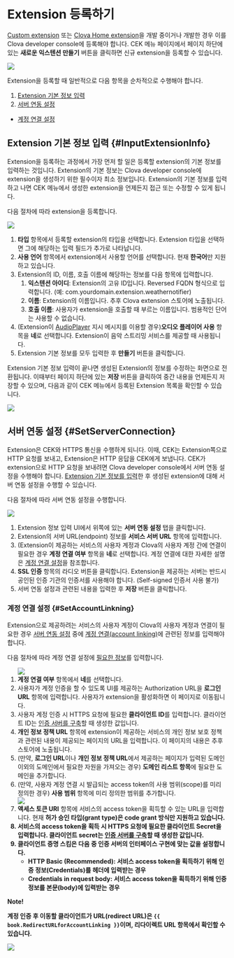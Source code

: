 # Extension 등록하기
[Custom extension](/CEK/Guides/Build_Custom_Extension.md) 또는 [Clova Home extension](/CEK/Guides/Build_Clova_Home_Extension.md)을 개발 중이거나 개발한 경우 이를 Clova developer console에 등록해야 합니다. CEK 메뉴 페이지에서 페이지 하단에 있는 **새로운 익스텐션 만들기** 버튼을 클릭하면 신규 extension을 등록할 수 있습니다.

![](/DevConsole/Resources/Images/DevConsole-First_Look_of_Extension_list.png)

Extension을 등록할 때 일반적으로 다음 항목을 순차적으로 수행해야 합니다.

1. [Extension 기본 정보 입력](#InputExtensionInfo)
2. [서버 연동 설정](#SetServerConnection)
  * [계정 연결 설정](#SetAccountLinkning)

## Extension 기본 정보 입력 {#InputExtensionInfo}

Extension을 등록하는 과정에서 가장 먼저 할 일은 등록할 extension의 기본 정보를 입력하는 것입니다. Extension의 기본 정보는 Clova developer console에 extension을 생성하기 위한 필수이자 최소 정보입니다. Extension의 기본 정보를 입력하고 나면 CEK 메뉴에서 생성한 extension을 언제든지 접근 또는 수정할 수 있게 됩니다.

다음 절차에 따라 extension을 등록합니다.

![](/DevConsole/Resources/Images/DevConsole-Create_New_Extension.png)

<ol>
  <li><strong>타입</strong> 항목에서 등록할 extension의 타입을 선택합니다. Extension 타입을 선택하면 그에 해당하는 입력 필드가 추가로 나타납니다.</li>
  <li><strong>사용 언어</strong> 항목에서 extension에서 사용할 언어를 선택합니다. 현재 <strong>한국어</strong>만 지원하고 있습니다.</li>
  <li>Extension의 ID, 이름, 호출 이름에 해당하는 정보를 다음 항목에 입력합니다.
    <ol>
      <li><strong>익스텐션 아이디</strong>: Extension의 고유 ID입니다. Reversed FQDN 형식으로 입력합니다. (예: com.yourdomain.extension.weathernotifier)</li>
      <li><strong>이름</strong>: Extension의 이름입니다. 추후 Clova extension 스토어에 노출됩니다.</li>
      <li><strong>호출 이름</strong>: 사용자가 extension을 호출할 때 부르는 이름입니다. 범용적인 단어는 사용할 수 없습니다.</li>
    </ol>
  </li>
  <li>(Extension이 <a href="/CIC/References/CICInterface/AudioPlayer.html">AudioPlayer</a> 지시 메시지를 이용할 경우)<strong>오디오 플레이어 사용</strong> 항목을 <strong>네</strong>로 선택합니다. Extension이 음악 스트리밍 서비스를 제공할 때 사용됩니다.</li>
  <li>Extension 기본 정보를 모두 입력한 후 <strong>만들기</strong> 버튼을 클릭합니다.</li>
</ol>

Extension 기본 정보 입력이 끝나면 생성된 Extension의 정보를 수정하는 화면으로 전환됩니다. 이때부터 페이지 하단에 있는 **저장** 버튼을 클릭하여 중간 내용을 언제든지 저장할 수 있으며, 다음과 같이 CEK 메뉴에서 등록된 Extension 목록을 확인할 수 있습니다.

![](/DevConsole/Resources/Images/DevConsole-Extension_list_after_Creation.png)

## 서버 연동 설정 {#SetServerConnection}

Extension은 CEK와 HTTPS 통신을 수행하게 되니다. 이때, CEK는 Extension쪽으로 HTTP 요청를 보내고, Extension은 HTTP 응답을 CEK에게 보냅니다. CEK가 extension으로 HTTP 요청을 보내려면 Clova developer console에서 서버 연동 설정을 수행해야 합니다. [Extension 기본 정보를 입력](#InputExtensionInfo)한 후 생성된 extension에 대해 서버 연동 설정을 수행할 수 있습니다.

다음 절차에 따라 서버 연동 설정을 수행합니다.

![](/DevConsole/Resources/Images/DevConsole-Extension_Server_Settings.png)

<ol>
  <li>Extension 정보 입력 UI에서 위쪽에 있는 <strong>서버 연동 설정</strong> 탭을 클릭합니다.</li>
  <li>Extension의 서버 URL(endpoint) 정보를 <strong>서비스 서버 URL</strong> 항목에 입력합니다.</li>
  <li>(Extension이 제공하는 서비스의 사용자 계정과 Clova의 사용자 계정 간에 연결이 필요한 경우 <strong>계정 연결 여부</strong> 항목을 <strong>네</strong>로 선택합니다. 계정 연결에 대한 자세한 설명은 <a href="#SetAccountLinking">계정 연결 설정</a>을 참조합니다.</li>
  <li><strong>SSL 인증</strong> 항목의 라디오 버튼을 클릭합니다. Extension을 제공하는 서버는 반드시 공인된 인증 기관의 인증서를 사용해야 합니다. (Self-signed 인증서 사용 불가)</li>
  <li>서버 연동 설정과 관련된 내용을 입력한 후 <strong>저장</strong> 버튼을 클릭합니다.</li>
</ol>

### 계정 연결 설정 {#SetAccountLinkning}

Extension으로 제공하려는 서비스의 사용자 계정이 Clova의 사용자 계정과 연결이 필요한 경우 [서버 연동 설정](#SetServerConnection) 중에 [계정 연결(account linking)](/CEK/Guides/LinkUserAccount.md)에 관련된 정보를 입력해야 합니다.

다음 절차에 따라 계정 연결 설정에 [필요한 정보](/CEK/Guides/LinkUserAccount.md#RegisterAccountLinkingInfo)를 입력합니다.

<ol>
  <img src="/DevConsole/Resources/Images/DevConsole-Extension_Accoun_Linking_Settings_1.png" />
  <li><strong>계정 연결 여부</strong> 항목에서 <strong>네</strong>를 선택합니다.</li>
  <li>사용자가 계정 인증을 할 수 있도록 UI를 제공하는 Authorization URL을 <strong>로그인 URL</strong> 항목에 입력합니다. 사용자가 extension을 활성화하면 이 페이지로 이동됩니다.</li>
  <li>사용자 계정 인증 시 HTTPS 요청에 필요한 <strong>클라이언트 ID</strong>를 입력합니다. 클라이언트 ID는 <a href="/CEK/Guides/LinkUserAccount.html#BuildAuthServer">인증 서버를 구축</a>할 때 생성한 값입니다.</li>
  <li><strong>개인 정보 정책 URL</strong> 항목에 extension이 제공하는 서비스의 개인 정보 보호 정책과 관련된 내용이 제공되는 페이지의 URL을 입력합니다. 이 페이지의 내용은 추후 스토어에 노출됩니다.</li>
  <li>(만약, <strong>로그인 URL</strong>이나 <strong>개인 정보 정책 URL</strong>에서 제공하는 페이지가 입력된 도메인 이외의 도메인에서 필요한 자원을 가져오는 경우) <strong>도메인 리스트 항목</strong>에 필요한 도메인을 추가합니다.</li>
  <li>(만약, 사용자 계정 연결 시 발급되는 access token의 사용 범위(scope)를 미리 정의한 경우) <strong>사용 범위</strong> 항목에 미리 정의한 범위를 추가합니다.</li>
  <img src="/DevConsole/Resources/Images/DevConsole-Extension_Accoun_Linking_Settings_2.png" />
  <li><strong>액세스 토큰 URI</strong> 항목에 서비스의 access token을 획득할 수 있는 URL을 입력합니다. 현재 <strong>허가 승인 타입(grant type)은 code grant 방식만 지원하고 있습니다.</li>
  <li>서비스의 access token을 획득 시 HTTPS 요청에 필요한 <strong>클라이언트 Secret</strong>을 입력합니다. 클라이언트 secret는 <a href="/CEK/Guides/LinkUserAccount.html#BuildAuthServer">인증 서버를 구축</a>할 때 생성한 값입니다.</li>
  <li><strong>클라이언트 증명 스킴</strong>은 다음 중 인증 서버의 인터페이스 구현에 맞는 값을 설정합니다.
    <ul>
      <li><strong>HTTP Basic (Recommended)</strong>: 서비스 access token을 획득하기 위해 인증 정보(Credentials)를 헤더에 입력받는 경우</li>
      <li><strong>Credentials in request body</strong>: 서비스 access token을 획득하기 위해 인증 정보를 본문(body)에 입력받는 경우</li>
    </ul>
  </li>
</ol>

<div id="RedirectURI" class="note">
  <p><strong>Note!</strong></p>
  <p>계정 인증 후 이동할 클라이언트가 URL(redirect URL)은 <code>{{ book.RedirectURLforAccountLinking }}</code>이며, <strong>리다이렉트 URL</strong> 항목에서 확인할 수 있습니다.</strong></p>
  <img src="/DevConsole/Resources/Images/DevConsole-Redirect_URL_for_Extension_Accoun_Linking.png" />
</div>

